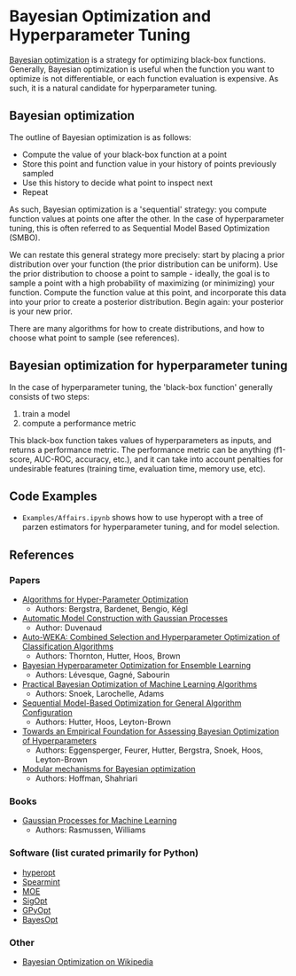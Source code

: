 # Bayesian Optimization and Hyperparameter Tuning
[Bayesian optimization](https://en.wikipedia.org/wiki/Bayesian_optimization) is a strategy for optimizing black-box functions. Generally, Bayesian optimization is useful when the function you want to optimize is not differentiable, or each function evaluation is expensive. As such, it is a natural candidate for hyperparameter tuning.

## Bayesian optimization
The outline of Bayesian optimization is as follows:

- Compute the value of your black-box function at a point
- Store this point and function value in your history of points previously sampled
- Use this history to decide what point to inspect next
- Repeat

As such, Bayesian optimization is a 'sequential' strategy: you compute function values at points one after the other. In the case of hyperparameter tuning, this is often referred to as Sequential Model Based Optimization (SMBO).

We can restate this general strategy more precisely: start by placing a prior distribution over your function (the prior distribution can be uniform). Use the prior distribution to choose a point to sample - ideally, the goal is to sample a point with a high probability of maximizing (or minimizing) your function. Compute the function value at this point, and incorporate this data into your prior to create a posterior distribution. Begin again: your posterior is your new prior. 

There are many algorithms for how to create distributions, and how to choose what point to sample (see references).

## Bayesian optimization for hyperparameter tuning

In the case of hyperparameter tuning, the 'black-box function' generally consists of two steps:

1. train a model
2. compute a performance metric

This black-box function takes values of hyperparameters as inputs, and returns a performance metric. The performance metric can be anything (f1-score, AUC-ROC, accuracy, etc.), and it can take into account penalties for undesirable features (training time, evaluation time, memory use, etc). 

## Code Examples
- `Examples/Affairs.ipynb` shows how to use hyperopt with a tree of parzen estimators for hyperparameter tuning, and for model selection. 

## References
### Papers

- [Algorithms for Hyper-Parameter Optimization](https://papers.nips.cc/paper/4443-algorithms-for-hyper-parameter-optimization.pdf)
  - Authors: Bergstra, Bardenet, Bengio, Kégl
- [Automatic Model Construction with Gaussian Processes](http://www.cs.toronto.edu/~duvenaud/thesis.pdf)
  - Author: Duvenaud
- [Auto-WEKA: Combined Selection and Hyperparameter Optimization of Classification Algorithms](https://arxiv.org/pdf/1208.3719.pdf)
  - Authors: Thornton, Hutter, Hoos, Brown
- [Bayesian Hyperparameter Optimization for Ensemble Learning](https://www.arxiv.org/abs/1605.06394)
  - Authors: Lévesque, Gagné, Sabourin
- [Practical Bayesian Optimization of Machine Learning Algorithms](https://papers.nips.cc/paper/4522-practical-bayesian-optimization-of-machine-learning-algorithms.pdf)
  - Authors: Snoek, Larochelle, Adams
- [Sequential Model-Based Optimization for General Algorithm Configuration](http://www.cs.ubc.ca/~hutter/papers/11-LION5-SMAC.pdf)
  - Authors: Hutter, Hoos, Leyton-Brown
- [Towards an Empirical Foundation for Assessing Bayesian Optimization of Hyperparameters](https://www.cs.ubc.ca/~hoos/Publ/EggEtAl13.pdf)
  - Authors: Eggensperger, Feurer, Hutter, Bergstra, Snoek, Hoos, Leyton-Brown
- [Modular mechanisms for Bayesian optimization](http://mlg.eng.cam.ac.uk/hoffmanm/papers/hoffman:2014b.pdf)
  - Authors: Hoffman, Shahriari

### Books
- [Gaussian Processes for Machine Learning](http://www.gaussianprocess.org/gpml/)
   - Authors: Rasmussen, Williams

### Software (list curated primarily for Python)
- [hyperopt](https://github.com/hyperopt/hyperopt)
- [Spearmint](https://github.com/JasperSnoek/spearmint)
- [MOE](https://github.com/Yelp/MOE)
- [SigOpt](https://sigopt.com/)
- [GPyOpt](https://sheffieldml.github.io/GPyOpt/)
- [BayesOpt](http://rmcantin.bitbucket.org/html/)

### Other 
- [Bayesian Optimization on Wikipedia](https://en.wikipedia.org/wiki/Bayesian_optimization)
